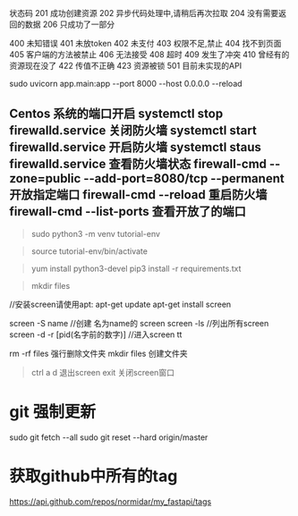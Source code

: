 
状态码
201 成功创建资源
202 异步代码处理中,请稍后再次拉取
204 没有需要返回的数据
206 只成功了一部分

400 未知错误
401 未放token
402 未支付
403 权限不足,禁止
404 找不到页面
405 客户端的方法被禁止
406 无法接受
408 超时
409 发生了冲突
410 曾经有的资源现在没了
422 传值不正确
423 资源被锁
501 目前未实现的API


sudo uvicorn app.main:app --port 8000 --host 0.0.0.0 --reload

Centos 系统的端口开启
systemctl stop firewalld.service    关闭防火墙
systemctl start firewalld.service   开启防火墙
systemctl staus firewalld.service   查看防火墙状态
firewall-cmd --zone=public --add-port=8080/tcp --permanent 开放指定端口
firewall-cmd --reload      重启防火墙
firewall-cmd --list-ports  查看开放了的端口
----------------------------------------------------------------


>sudo python3 -m venv tutorial-env 

>source tutorial-env/bin/activate 

>yum install python3-devel
>pip3 install -r requirements.txt 

>mkdir files

<!-- source venv/bin/activate -->

//安装screen请使用apt:
apt-get update
apt-get install screen

screen -S name  //创建 名为name的 screen
screen -ls  //列出所有screen
screen -d -r [pid(名字前的数字)]  //进入screen tt

rm -rf files 强行删除文件夹
mkdir files 创建文件夹

> ctrl a d 退出screen
> exit 关闭screen窗口

# git 强制更新
sudo git fetch --all
sudo git reset --hard origin/master

# 获取github中所有的tag
https://api.github.com/repos/normidar/my_fastapi/tags